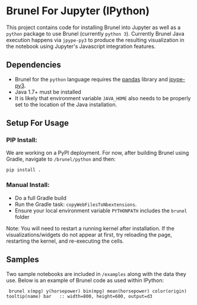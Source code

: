 # Brunel For Jupyter (IPython)

This project contains code for installing Brunel into Jupyter as well as a `python` package to use Brunel (currently `python 3`).  Currently Brunel Java execution happens via `jpype-py3` to produce the resulting visualization in the notebook using Jupyter's Javascript integration features.

## Dependencies

* Brunel for the `python` language requires the [pandas](http://pandas.pydata.org/) library and [jpype-py3](https://pypi.python.org/pypi/JPype1-py3).
* Java 1.7+ must be installed
* It is likely that environment variable `JAVA_HOME` also needs to be properly set to the location of the Java installation.

## Setup For Usage

### PIP Install:

We are working on a PyPI deployment.  For now, after building Brunel using Gradle, navigate to `/brunel/python` and then:

```
pip install .
```

### Manual Install:
* Do a full Gradle build
* Run the Gradle task:  `copyWebFilesToNbextensions`.
* Ensure your local environment variable `PYTHONPATH` includes the `brunel` folder

Note:  You will need to restart a running kernel after installation.   If the visualizations/widgets do not appear at first, try
reloading the page, restarting the kernel, and re-executing the cells.


## Samples

Two sample notebooks are included in `/examples` along with the data they use.  Below is an example of Brunel code as used within IPython:

```
 brunel x(mpg) y(horsepower) bin(mpg) mean(horsepower) color(origin) tooltip(name) bar   :: width=800, height=600, output=d3
```
